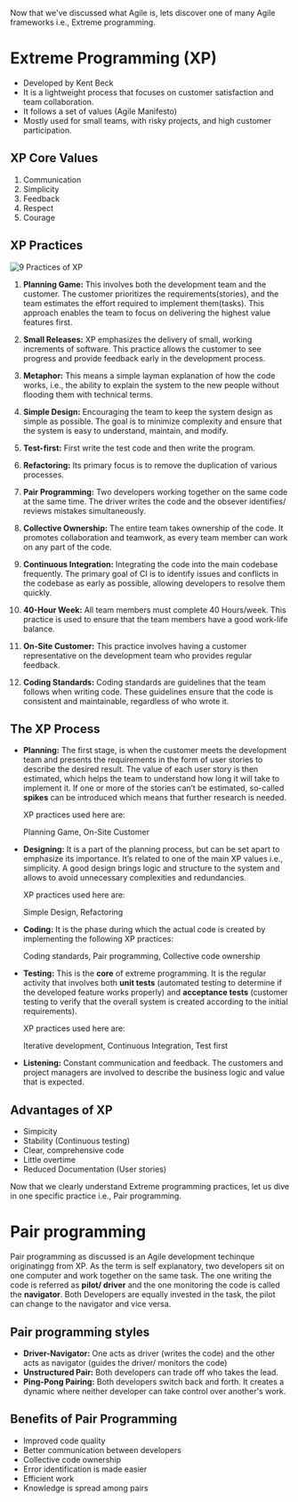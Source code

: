 Now that we've discussed what Agile is, lets discover one of many Agile frameworks i.e., Extreme programming. 

# Extreme Programming (XP)
- Developed by Kent Beck
 - It is a lightweight process that focuses on customer satisfaction and team collaboration.
 - It follows a set of values (Agile Manifesto)
 - Mostly used for small teams, with risky projects, and high customer participation.


## XP Core Values
1. Communication
2. Simplicity
3. Feedback
4. Respect
5. Courage

## XP Practices

![9 Practices of XP](https://user-images.githubusercontent.com/128154979/226687902-8d0b5d58-9397-439c-b8e1-07300a2b89d3.jpg)

1.  **Planning Game:** This involves both the development team and the customer. The customer prioritizes the requirements(stories), and the team estimates the effort required to implement them(tasks). This approach enables the team to focus on delivering the highest value features first.

2.  **Small Releases:** XP emphasizes the delivery of small, working increments of software. This practice allows the customer to see progress and provide feedback early in the development process.
 
3. **Metaphor:** This means a simple layman explanation of how the code works, i.e., the ability to explain the system to the new people without flooding them with technical terms.

4. **Simple Design:** Encouraging the team to keep the system design as simple as possible. The goal is to minimize complexity and ensure that the system is easy to understand, maintain, and modify.

5. **Test-first:** First write the test code and then write the program. 

6. **Refactoring:** Its primary focus is to remove the duplication of various processes.

7. **Pair Programming:** Two developers working together on the same code at the same time. The driver writes the code and the obsever identifies/ reviews mistakes simultaneously.

8. **Collective Ownership:** The entire team takes ownership of the code. It promotes collaboration and teamwork, as every team member can work on any part of the code.

9. **Continuous Integration:** Integrating the code into the main codebase frequently. The primary goal of CI is to identify issues and conflicts in the codebase as early as possible, allowing developers to resolve them quickly.
 
10. **40-Hour Week:** All team members must complete 40 Hours/week. This practice is used to ensure that the team members have a good work-life balance. 
 
11. **On-Site Customer:** This practice involves having a customer representative on the development team who provides regular feedback. 

12. **Coding Standards:** Coding standards are guidelines that the team follows when writing code. These guidelines ensure that the code is consistent and maintainable, regardless of who wrote it.


## The XP Process
- **Planning:** The first stage, is when the customer meets the development team and presents the requirements in the form of user stories to describe the desired result. The value of each user story is then estimated, which helps the team to understand how long it will take to implement it. If one or more of the stories can’t be estimated, so-called **spikes**  can be introduced which means that further research is needed.

  XP practices used here are:
  
  Planning Game, On-Site Customer 

- **Designing:** It is a part of the planning process, but can be set apart to emphasize its importance. It’s related to one of the main XP values i.e., simplicity. A good design brings logic and structure to the system and allows to avoid unnecessary complexities and redundancies.

  XP practices used here are:
  
  Simple Design, Refactoring
 
- **Coding:** It is the phase during which the actual code is created by implementing the following XP practices:

   Coding standards, Pair programming, Collective code ownership

- **Testing:** This is the **core** of extreme programming. It is the regular activity that involves both **unit tests** (automated testing to determine if the developed feature works properly) and **acceptance tests** (customer testing to verify that the overall system is created according to the initial requirements).

  XP practices used here are:
  
  Iterative development, Continuous Integration, Test first

- **Listening:** Constant communication and feedback. The customers and project managers are involved to describe the business logic and value that is expected.

## Advantages of XP

- Simpicity
- Stability (Continuous testing)
- Clear, comprehensive code
- Little overtime
- Reduced Documentation (User stories)


Now that we clearly understand Extreme programming practices, let us dive in one specific practice i.e., Pair programming.

# Pair programming
Pair programming as discussed is an Agile development techinque originatingg from XP. As the term is self explanatory, two developers sit on one computer and work together on the same task. The one writing the code is referred as **pilot/ driver** and the one monitoring the code is called the **navigator**.
Both Developers are equally invested in the task, the pilot can change to the navigator and vice versa. 

## Pair programming styles
- **Driver-Navigator:** One acts as driver (writes the code) and the other acts as navigator (guides the driver/ monitors the code)
- **Unstructured Pair:** Both developers can trade off who takes the lead.
- **Ping-Pong Pairing:** Both developers switch back and forth. It creates a dynamic where neither developer can take control over another's work. 

## Benefits of Pair Programming
- Improved code quality
- Better communication between developers
- Collective code ownership
- Error identification is made easier
- Efficient work
- Knowledge is spread among pairs
